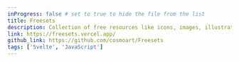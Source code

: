 ```yaml
---
inProgress: false # set to true to hide the file from the list
title: Freesets
description: Collection of free resources like icons, images, illustrations, components, libraries and more!
link: https://freesets.vercel.app/
github_link: https://github.com/cosmoart/Freesets
tags: ['Svelte', 'JavaScript']
---
```

